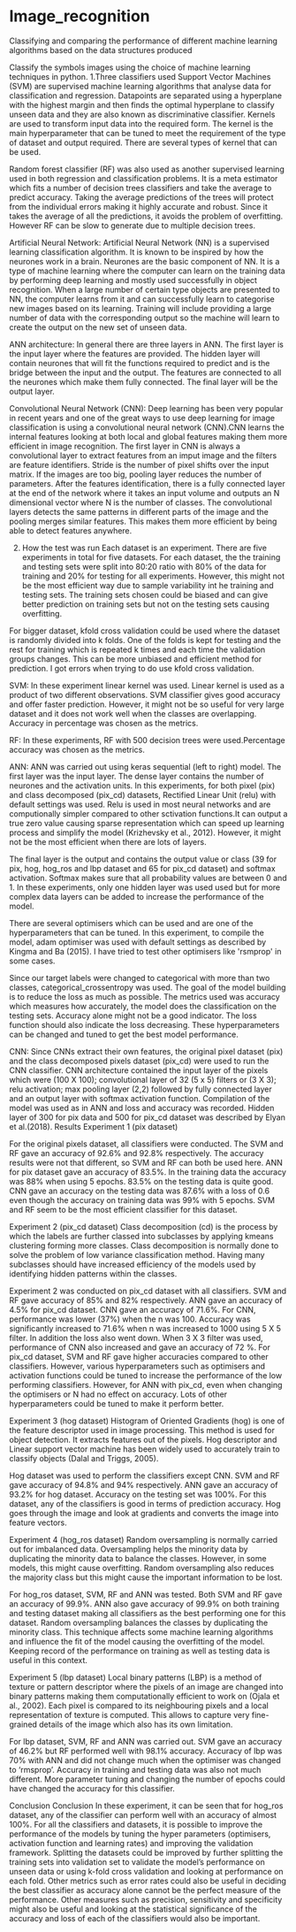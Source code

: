 # Image_recognition
Classifying and comparing the performance of different machine learning algorithms based on the data structures produced

Classify the symbols images using the choice of machine learning techniques in python.
1.Three classifiers used
Support Vector Machines (SVM) are supervised machine learning algorithms that analyse data for classification and regression. Datapoints are separated using a hyperplane with the highest margin and then finds the optimal hyperplane to classify unseen data and they are also known as discriminative classifier. Kernels are used to transform input data into the required form. The kernel is the main hyperparameter that can be tuned to meet the requirement of the type of dataset and output required. There are several types of kernel that can be used.

Random forest classifier (RF) was also used as another supervised learning used in both regression and classification problems. It is a meta estimator which fits a number of decision trees classifiers and take the average to predict accuracy. Taking the average predictions of the trees will protect from the individual errors making it highly accurate and robust. Since it takes the average of all the predictions, it avoids the problem of overfitting. However RF can be slow to generate due to multiple decision trees.

Artificial Neural Network: Artificial Neural Network (NN) is a supervised learning classification algorithm. It is known to be inspired by how the neurones work in a brain. Neurones are the basic component of NN. It is a type of machine learning where the computer can learn on the training data by performing deep learning and mostly used successfully in object recognition. When a large number of certain type objects are presented to NN, the computer learns from it and can successfully learn to categorise new images based on its learning. Training will include providing a large number of data with the corresponding output so the machine will learn to create the output on the new set of unseen data.

ANN architecture: In general there are three layers in ANN. The first layer is the input layer where the features are provided. The hidden layer will contain neurones that will fit the functions required to predict and is the bridge between the input and the output. The features are connected to all the neurones which make them fully connected. The final layer will be the output layer.

Convolutional Neural Network (CNN): Deep learning has been very popular in recent years and one of the great ways to use deep learning for image classification is using a convolutional neural network (CNN).CNN learns the internal features looking at both local and global features making them more efficient in image recognition. The first layer in CNN is always a convolutional layer to extract features from an imput image and the filters are feature identifiers. Stride is the number of pixel shifts over the input matrix. If the images are too big, pooling layer reduces the number of parameters. After the features identification, there is a fully connected layer at the end of the network where it takes an input volume and outputs an N dimensional vector where N is the number of classes. The convolutional layers detects the same patterns in different parts of the image and the pooling merges similar features. This makes them more efficient by being able to detect features anywhere.

2. How the test was run
Each dataset is an experiment. There are five experiments in total for five datasets. For each dataset, the the training and testing sets were split into 80:20 ratio with 80% of the data for training and 20% for testing for all experiments. However, this might not be the most efficient way due to sample variability int he training and testing sets. The training sets chosen could be biased and can give better prediction on training sets but not on the testing sets causing overfitting.

For bigger dataset, kfold cross validation could be used where the dataset is randomly divided into k folds. One of the folds is kept for testing and the rest for training which is repeated k times and each time the validation groups changes. This can be more unbiased and efficient method for prediction. I got errors when trying to do use kfold cross validation.

SVM: In these experiment linear kernel was used. Linear kernel is used as a product of two different observations. SVM classifier gives good accuracy and offer faster prediction. However, it might not be so useful for very large dataset and it does not work well when the classes are overlapping. Accuracy in percentage was chosen as the metrics.

RF: In these experiments, RF with 500 decision trees were used.Percentage accuracy was chosen as the metrics.

ANN: ANN was carried out using keras sequential (left to right) model. The first layer was the input layer. The dense layer contains the number of neurones and the activation units. In this experiments, for both pixel (pix) and class decomposed (pix_cd) datasets, Rectified Linear Unit (relu) with default settings was used. Relu is used in most neural networks and are computionally simpler compared to other sctivation functions.It can output a true zero value causing sparse representation which can speed up learning process and simplify the model (Krizhevsky et al., 2012). However, it might not be the most efficient when there are lots of layers.

The final layer is the output and contains the output value or class (39 for pix, hog, hog_ros and lbp dataset and 65 for pix_cd dataset) and softmax activation. Softmax makes sure that all probability values are between 0 and 1. In these experiments, only one hidden layer was used used but for more complex data layers can be added to increase the performance of the model.

There are several optimisers which can be used and are one of the hyperparameters that can be tuned. In this experiment, to compile the model, adam optimiser was used with default settings as described by Kingma and Ba (2015). I have tried to test other optimisers like 'rsmprop' in some cases.

Since our target labels were changed to categorical with more than two classes, categorical_crossentropy was used. The goal of the model building is to reduce the loss as much as possible. The metrics used was accuracy which measures how accurately, the model does the classification on the testing sets. Accuracy alone might not be a good indicator. The loss function should also indicate the loss decreasing. These hyperparameters can be changed and tuned to get the best model performance.

CNN: Since CNNs extract their own features, the original pixel dataset (pix) and the class decomposed pixels dataset (pix_cd) were used to run the CNN classifier. CNN architecture contained the input layer of the pixels which were (100 X 100); convolutional layer of 32 (5 x 5) filters or (3 X 3); relu activation; max pooling layer (2,2) followed by fully connected layer and an output layer with softmax activation function. Compilation of the model was used as in ANN and loss and accuracy was recorded. Hidden layer of 300 for pix data and 500 for pix_cd dataset was described by Elyan et al.(2018).
Results
Experiment 1 (pix dataset)

For the original pixels dataset, all classifiers were conducted. The SVM and RF gave an accuracy of 92.6% and 92.8% respectively. The accuracy results were not that different, so SVM and RF can both be used here. ANN for pix dataset gave an accuracy of 83.5%. In the training data the accuracy was 88% when using 5 epochs. 83.5% on the testing data is quite good. CNN gave an accuracy on the testing data was 87.6% with a loss of 0.6 even though the accuracy on training data was 99% with 5 epochs. SVM and RF seem to be the most efficient classifier for this dataset.

Experiment 2 (pix_cd dataset) Class decomposition (cd) is the process by which the labels are further classed into subclasses by applying kmeans clustering forming more classes. Class decomposition is normally done to solve the problem of low variance classification method. Having many subclasses should have increased efficiency of the models used by identifying hidden patterns within the classes.

Experiment 2 was conducted on pix_cd dataset with all classifiers. SVM and RF gave accuracy of 85% and 82% respectively. ANN gave an accuracy of 4.5% for pix_cd dataset. CNN gave an accuracy of 71.6%. For CNN, performance was lower (37%) when the n was 100. Accuracy was significantly increased to 71.6% when n was increased to 1000 using 5 X 5 filter. In addition the loss also went down. When 3 X 3 filter was used, performance of CNN also increased and gave an accuracy of 72 %. For pix_cd dataset, SVM and RF gave higher accuracies compared to other classifiers. However, various hyperparameters such as optimisers and activation functions could be tuned to increase the performance of the low performing classifiers. However, for ANN with pix_cd, even when changing the optimisers or N had no effect on accuracy. Lots of other hyperparameters could be tuned to make it perform better.

Experiment 3 (hog dataset) Histogram of Oriented Gradients (hog) is one of the feature descriptor used in image processing. This method is used for object detection. It extracts features out of the pixels. Hog descriptor and Linear support vector machine has been widely used to accurately train to classify objects (Dalal and Triggs, 2005).

Hog dataset was used to perform the classifiers except CNN. SVM and RF gave accuracy of 94.8% and 94% respectively. ANN gave an accuracy of 93.2% for hog dataset. Accuracy on the testing set was 100%. For this dataset, any of the classifiers is good in terms of prediction accuracy. Hog goes through the image and look at gradients and converts the image into feature vectors.

Experiment 4 (hog_ros dataset) Random oversampling is normally carried out for imbalanced data. Oversampling helps the minority data by duplicating the minority data to balance the classes. However, in some models, this might cause overfitting. Random oversampling also reduces the majority class but this might cause the important information to be lost.

For hog_ros dataset, SVM, RF and ANN was tested. Both SVM and RF gave an accuracy of 99.9%. ANN also gave accuracy of 99.9% on both training and testing dataset making all classifiers as the best performing one for this dataset. Random oversampling balances the classes by duplicating the minority class. This technique affects some machine learning algorithms and influence the fit of the model causing the overfitting of the model. Keeping record of the performance on training as well as testing data is useful in this context.

Experiment 5 (lbp dataset) Local binary patterns (LBP) is a method of texture or pattern descriptor where the pixels of an image are changed into binary patterns making them computationally efficient to work on (Ojala et al., 2002). Each pixel is compared to its neighbouring pixels and a local representation of texture is computed. This allows to capture very fine-grained details of the image which also has its own limitation.

For lbp dataset, SVM, RF and ANN was carried out. SVM gave an accuracy of 46.2% but RF performed well with 98.1% accuracy. Accuracy of lbp was 70% with ANN and did not change much when the optimiser was changed to ‘rmsprop’. Accuracy in training and testing data was also not much different. More parameter tuning and changing the number of epochs could have changed the accuracy for this classifier.

Conclusion
Conclusion In these experiment, it can be seen that for hog_ros dataset, any of the classifier can perform well with an accuracy of almost 100%. For all the classifiers and datasets, it is possible to improve the performance of the models by tuning the hyper parameters (optimisers, activation function and learning rates) and improving the validation framework. Splitting the datasets could be improved by further splitting the training sets into validation set to validate the model’s performance on unseen data or using k-fold cross validation and looking at performance on each fold. Other metrics such as error rates could also be useful in deciding the best classifier as accuracy alone cannot be the perfect measure of the performance. Other measures such as precision, sensitivity and specificity might also be useful and looking at the statistical significance of the accuracy and loss of each of the classifiers would also be important.


